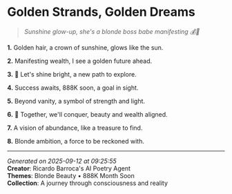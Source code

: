 # Golden Strands, Golden Dreams

> *Sunshine glow-up, she's a blonde boss babe manifesting 💰👑*

**1.** Golden hair, a crown of sunshine, glows like the sun.


**2.** Manifesting wealth, I see a golden future ahead.


**3.** 🌟 Let's shine bright, a new path to explore.


**4.** Success awaits, 888K soon, a goal in sight.


**5.** Beyond vanity, a symbol of strength and light.


**6.** 💫 Together, we'll conquer, beauty and wealth aligned.


**7.** A vision of abundance, like a treasure to find.


**8.** Blonde ambition, a force to be reckoned with.



---

*Generated on 2025-09-12 at 09:25:55*  
**Creator**: Ricardo Barroca's AI Poetry Agent  
**Themes**: Blonde Beauty • 888K Month Soon  
**Collection**: A journey through consciousness and reality